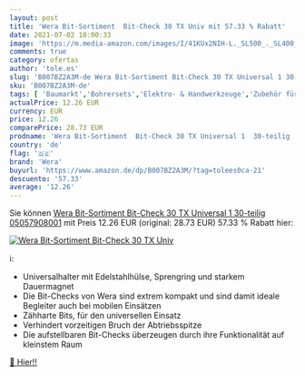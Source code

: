 ```yaml
---
layout: post
title: 'Wera Bit-Sortiment  Bit-Check 30 TX Univ mit 57.33 % Rabatt'
date: 2021-07-02 10:00:33
image: 'https://m.media-amazon.com/images/I/41KUx2NIH-L._SL500_._SL400_.jpg'
comments: true
category: ofertas
author: 'tole.es'
slug: 'B007BZ2A3M-de Wera Bit-Sortiment Bit-Check 30 TX Universal 1 30-teilig...'
sku: 'B007BZ2A3M-de'
tags: [ 'Baumarkt','Bohrersets','Elektro- & Handwerkzeuge','Zubehör für Elektrowerkzeuge','wera', ]
actualPrice: 12.26 EUR
currency: EUR
price: 12.26
comparePrice: 28.73 EUR
prodname: 'Wera Bit-Sortiment  Bit-Check 30 TX Universal 1  30-teilig  05057908001'
country: 'de'
flag: '🇩🇪'
brand: 'Wera'
buyurl: 'https://www.amazon.de/dp/B007BZ2A3M/?tag=tolees0ca-21'
descuento: '57.33'
average: '12.26'
---
```


Sie können [Wera Bit-Sortiment  Bit-Check 30 TX Universal 1  30-teilig  05057908001](https://www.amazon.de/dp/B007BZ2A3M/?tag=tolees0ca-21) mit Preis 12.26 EUR (original: 28.73 EUR) 57.33 % Rabatt hier:

[![Wera Bit-Sortiment  Bit-Check 30 TX Univ](https://m.media-amazon.com/images/I/41KUx2NIH-L._SL500_._SL400_.jpg)](https://www.amazon.de/dp/B007BZ2A3M/?tag=tolees0ca-21)

ℹ️:

- Universalhalter mit Edelstahlhülse, Sprengring und starkem Dauermagnet
- Die Bit-Checks von Wera sind extrem kompakt und sind damit ideale Begleiter auch bei mobilen Einsätzen
- Zähharte Bits, für den universellen Einsatz
- Verhindert vorzeitigen Bruch der Abtriebsspitze
- Die aufstellbaren Bit-Checks überzeugen durch ihre Funktionalität auf kleinstem Raum

[🛒 Hier!!](https://www.amazon.de/dp/B007BZ2A3M/?tag=tolees0ca-21)
